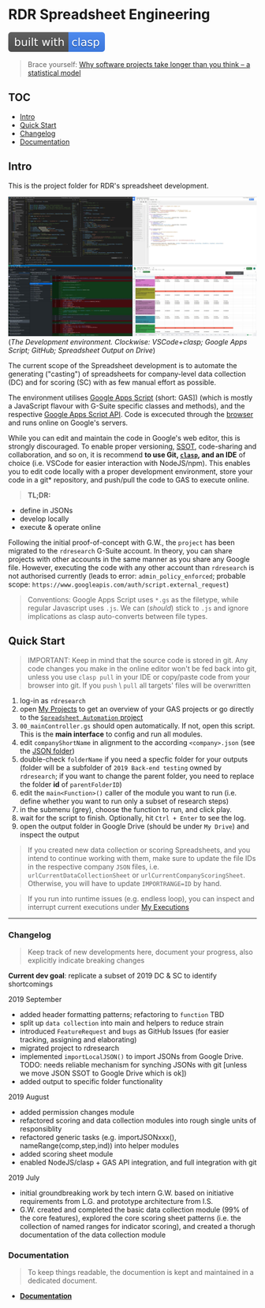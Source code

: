 # RDR Spreadsheet Engineering

[![clasp](docs/img/built%20with-clasp-4285f4.svg)](https://github.com/google/clasp)

> Brace yourself: [Why software projects take longer than you think – a statistical model](https://erikbern.com/2019/04/15/why-software-projects-take-longer-than-you-think-a-statistical-model.html)

## TOC

+ [Intro](#intro)
+ [Quick Start](#quick-start)
+ [Changelog](#changelog)
+ [Documentation](#documentation)

## Intro

This is the project folder for RDR's spreadsheet development.

![The development environment](docs/img/dev_environment.jpg)
(*The Development environment. Clockwise: VSCode+clasp; Google Apps Script; GitHub; Spreadsheet Output on Drive*)

The current scope of the Spreadsheet development is to automate the generating ("casting") of spreadsheets for company-level data collection (DC) and for scoring (SC) with as few manual effort as possible.

The environment utilises [Google Apps Script](https://developers.google.com/apps-script/) (short: GAS]) (which is mostly a JavaScript flavour with G-Suite specific classes and methods), and the respective [Google Apps Script API](https://www.google.com/script/start/). Code is excecuted through the [browser](https://script.google.com/home/my) and runs online on Google's servers.

While you can edit and maintain the code in Google's web editor, this is strongly discouraged. To enable proper versioning, [SSOT](https://en.wikipedia.org/wiki/Single_source_of_truth), code-sharing and collaboration, and so on, it is recommend **to use Git, [`clasp`](https://github.com/google/clasp), and an IDE** of choice (i.e. VSCode for easier interaction with NodeJS/npm). This enables you to edit code locally with a proper development environment, store your code in a git* repository, and push/pull the code to GAS to execute online.

> **TL;DR:**
 + define in JSONs
 + develop locally
 + execute & operate online

Following the initial proof-of-concept with G.W., the `project` has been migrated to the `rdresearch` G-Suite account. In theory, you can share projects with other accounts in the same manner as you share any Google file. However, executing the code with any other account than `rdresearch` is not authorised currently (leads to error: `admin_policy_enforced`; probable scope: `https://www.googleapis.com/auth/script.external_request`)

> Conventions: Google Apps Script uses `*.gs` as the filetype, while regular Javascript uses `.js`. We can (*should*) stick to `.js` and ignore implications as clasp auto-converts between file types.

## Quick Start

> IMPORTANT: Keep in mind that the source code is stored in git. Any code changes you make in the online editor won't be fed back into git, unless you use `clasp pull` in your IDE or copy/paste code from your browser into git. If you `push` \ `pull` all targets' files will be overwritten

1. log-in as `rdresearch`
2. open [My Projects](https://script.google.com/home/my) to get an overview of your GAS projects or go directly to the [`Spreadsheet Automation` project](https://script.google.com/a/opentechinstitute.org/d/1ZrUTGLLDXMZxkDB8BRaBpPb-p4ObTJrKI8FfJUN6cL10Iggc0TTalSC5)
3. `00_mainController.gs` should open automatically. If not, open this script. This is the **main interface** to config and run all modules.
4. edit `companyShortName` in alignment to the according `<company>.json` (see the [JSON folder](/json/))
5. double-check `folderName` if you need a specfic folder for your outputs (folder will be a subfolder of `2019 Back-end testing` owned by `rdresearch`; if you want to change the parent folder, you need to replace the folder **id**  of `parentFolderID`)
6. edit the `main<Function>()` caller of the module you want to run (i.e. define whether you want to run only a subset of research steps)
7. in the submenu (grey), choose the function to run, and click play. 
8. wait for the script to finish. Optionally, hit `Ctrl + Enter` to see the log.
9. open the output folder in Google Drive (should be under `My Drive`) and inspect the output

> If you created new data collection or scoring Spreadsheets, and you intend to continue working with them, make sure to update the file IDs in the respective company `JSON` files, i.e. `urlCurrentDataCollectionSheet` or `urlCurrentCompanyScoringSheet`. Otherwise, you will have to update `IMPORTRANGE=ID` by hand.

> If you run into runtime issues (e.g. endless loop), you can inspect and interrupt current executions under [My Executions](https://script.google.com/u/3/home/executions)

<hr/>

### Changelog

> Keep track of new developments here, document your progress, also explicitly indicate breaking changes

**Current dev goal**: replicate a subset of 2019 DC & SC to identify shortcomings

2019 September

+ added header formatting patterns; refactoring to `function` TBD
+ split up `data collection` into main and helpers to reduce strain
+ introduced `FeatureRequest` and `bugs` as GitHub Issues (for easier tracking, assigning and elaborating)
+ migrated project to rdresearch
+ implemented `importLocalJSON()` to import JSONs from Google Drive. TODO: needs reliable mechanism for synching JSONs with git [unless we move JSON SSOT to Google Drive which is ok])
+ added output to specific folder functionality

2019 August

+ added permission changes module
+ refactored scoring and data collection modules into rough single units of responsiblity
+ refactored generic tasks (e.g. importJSONxxx(), nameRange(comp,step,ind)) into helper modules
+ added scoring sheet module
+ enabled NodeJS/clasp + GAS API integration, and full integration with git

2019 July

+ initial groundbreaking work by tech intern G.W. based on initiative requirements from L.G. and prototype architecture from I.S.
+ G.W. created and completed the basic data collection module (99% of the core features), explored the core scoring sheet patterns (i.e. the collection of named ranges for indicator scoring), and created a thorugh documentation of the data collection module

### Documentation

> To keep things readable, the documention is kept and maintained in a dedicated document.

+ [**Documentation**](docs/documentation.MD)
